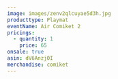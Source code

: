 ```yaml
---
image: images/zenv2qlcuyae5d3h.jpg
producttype: Playmat
eventName: Air Comiket 2
pricings:
  - quantity: 1
    price: 65
onsale: true
asin: dV6Anzj0I
merchandise: comiket
---
```

